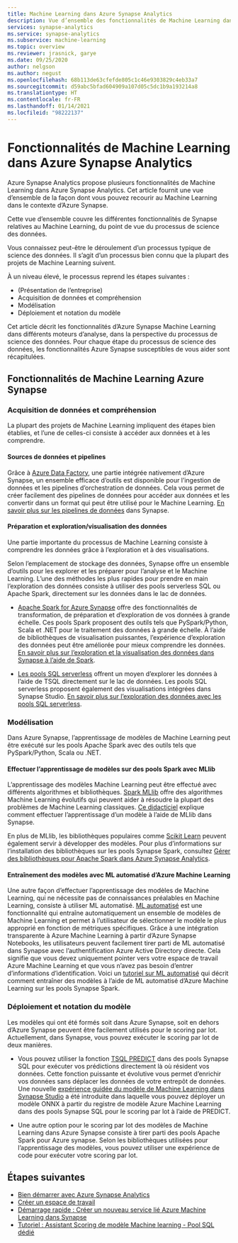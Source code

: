 ```yaml
---
title: Machine Learning dans Azure Synapse Analytics
description: Vue d’ensemble des fonctionnalités de Machine Learning dans Azure Synapse Analytics.
services: synapse-analytics
ms.service: synapse-analytics
ms.subservice: machine-learning
ms.topic: overview
ms.reviewer: jrasnick, garye
ms.date: 09/25/2020
author: nelgson
ms.author: negust
ms.openlocfilehash: 68b113de63cfefde805c1c46e9303829c4eb33a7
ms.sourcegitcommit: d59abc5bfad604909a107d05c5dc1b9a193214a8
ms.translationtype: HT
ms.contentlocale: fr-FR
ms.lasthandoff: 01/14/2021
ms.locfileid: "98222137"
---
```

# <a name="machine-learning-capabilities-in-azure-synapse-analytics"></a>Fonctionnalités de Machine Learning dans Azure Synapse Analytics

Azure Synapse Analytics propose plusieurs fonctionnalités de Machine Learning dans Azure Synapse Analytics. Cet article fournit une vue d’ensemble de la façon dont vous pouvez recourir au Machine Learning dans le contexte d’Azure Synapse.

Cette vue d’ensemble couvre les différentes fonctionnalités de Synapse relatives au Machine Learning, du point de vue du processus de science des données.

Vous connaissez peut-être le déroulement d’un processus typique de science des données. Il s’agit d’un processus bien connu que la plupart des projets de Machine Learning suivent.

À un niveau élevé, le processus reprend les étapes suivantes :
* (Présentation de l’entreprise)
* Acquisition de données et compréhension
* Modélisation
* Déploiement et notation du modèle

Cet article décrit les fonctionnalités d’Azure Synapse Machine Learning dans différents moteurs d’analyse, dans la perspective du processus de science des données. Pour chaque étape du processus de science des données, les fonctionnalités Azure Synapse susceptibles de vous aider sont récapitulées.

## <a name="azure-synapse-machine-learning-capabilities"></a>Fonctionnalités de Machine Learning Azure Synapse

### <a name="data-acquisition-and-understanding"></a>Acquisition de données et compréhension

La plupart des projets de Machine Learning impliquent des étapes bien établies, et l’une de celles-ci consiste à accéder aux données et à les comprendre.

#### <a name="data-source-and-pipelines"></a>Sources de données et pipelines

Grâce à [Azure Data Factory](../../data-factory/introduction.md), une partie intégrée nativement d’Azure Synapse, un ensemble efficace d’outils est disponible pour l’ingestion de données et les pipelines d’orchestration de données. Cela vous permet de créer facilement des pipelines de données pour accéder aux données et les convertir dans un format qui peut être utilisé pour le Machine Learning. [En savoir plus sur les pipelines de données](../../data-factory/concepts-pipelines-activities.md?bc=%2fazure%2fsynapse-analytics%2fbreadcrumb%2ftoc.json&toc=%2fazure%2fsynapse-analytics%2ftoc.json) dans Synapse. 

#### <a name="data-preparation-and-explorationvisualization"></a>Préparation et exploration/visualisation des données

Une partie importante du processus de Machine Learning consiste à comprendre les données grâce à l’exploration et à des visualisations.

Selon l’emplacement de stockage des données, Synapse offre un ensemble d’outils pour les explorer et les préparer pour l’analyse et le Machine Learning. L’une des méthodes les plus rapides pour prendre en main l’exploration des données consiste à utiliser des pools serverless SQL ou Apache Spark, directement sur les données dans le lac de données.

* [Apache Spark for Azure Synapse](../spark/apache-spark-overview.md) offre des fonctionnalités de transformation, de préparation et d’exploration de vos données à grande échelle. Ces pools Spark proposent des outils tels que PySpark/Python, Scala et .NET pour le traitement des données à grande échelle. À l’aide de bibliothèques de visualisation puissantes, l’expérience d’exploration des données peut être améliorée pour mieux comprendre les données. [En savoir plus sur l’exploration et la visualisation des données dans Synapse à l’aide de Spark](../get-started-analyze-spark.md).

* [Les pools SQL serverless](../sql/on-demand-workspace-overview.md) offrent un moyen d’explorer les données à l’aide de TSQL directement sur le lac de données. Les pools SQL serverless proposent également des visualisations intégrées dans Synapse Studio. [En savoir plus sur l’exploration des données avec les pools SQL serverless](../get-started-analyze-sql-on-demand.md).

### <a name="modeling"></a>Modélisation

Dans Azure Synapse, l’apprentissage de modèles de Machine Learning peut être exécuté sur les pools Apache Spark avec des outils tels que PySpark/Python, Scala ou .NET.

#### <a name="train-models-on-spark-pools-with-mllib"></a>Effectuer l’apprentissage de modèles sur des pools Spark avec MLlib

L’apprentissage des modèles Machine Learning peut être effectué avec différents algorithmes et bibliothèques. [Spark MLlib](http://spark.apache.org/docs/latest/ml-guide.html) offre des algorithmes Machine Learning évolutifs qui peuvent aider à résoudre la plupart des problèmes de Machine Learning classiques. [Ce didacticiel](../spark/apache-spark-machine-learning-mllib-notebook.md) explique comment effectuer l’apprentissage d’un modèle à l’aide de MLlib dans Synapse.

En plus de MLlib, les bibliothèques populaires comme [Scikit Learn](https://scikit-learn.org/stable/) peuvent également servir à développer des modèles. Pour plus d’informations sur l’installation des bibliothèques sur les pools Synapse Spark, consultez [Gérer des bibliothèques pour Apache Spark dans Azure Synapse Analytics](../spark/apache-spark-azure-portal-add-libraries.md).

#### <a name="train-models-with-azure-machine-learning-automated-ml"></a>Entraînement des modèles avec ML automatisé d’Azure Machine Learning

Une autre façon d’effectuer l’apprentissage des modèles de Machine Learning, qui ne nécessite pas de connaissances préalables en Machine Learning, consiste à utiliser ML automatisé. [ML automatisé](../../machine-learning/concept-automated-ml.md) est une fonctionnalité qui entraîne automatiquement un ensemble de modèles de Machine Learning et permet à l’utilisateur de sélectionner le modèle le plus approprié en fonction de métriques spécifiques. Grâce à une intégration transparente à Azure Machine Learning à partir d’Azure Synapse Notebooks, les utilisateurs peuvent facilement tirer parti de ML automatisé dans Synapse avec l’authentification Azure Active Directory directe.  Cela signifie que vous devez uniquement pointer vers votre espace de travail Azure Machine Learning et que vous n’avez pas besoin d’entrer d’informations d’identification. Voici un [tutoriel sur ML automatisé](../spark/apache-spark-azure-machine-learning-tutorial.md) qui décrit comment entraîner des modèles à l’aide de ML automatisé d’Azure Machine Learning sur les pools Synapse Spark.

### <a name="model-deployment-and-scoring"></a>Déploiement et notation du modèle

Les modèles qui ont été formés soit dans Azure Synapse, soit en dehors d’Azure Synapse peuvent être facilement utilisés pour le scoring par lot. Actuellement, dans Synapse, vous pouvez exécuter le scoring par lot de deux manières.

* Vous pouvez utiliser la fonction [TSQL PREDICT](../sql-data-warehouse/sql-data-warehouse-predict.md) dans des pools Synapse SQL pour exécuter vos prédictions directement là où résident vos données. Cette fonction puissante et évolutive vous permet d’enrichir vos données sans déplacer les données de votre entrepôt de données. Une nouvelle [expérience guidée du modèle de Machine Learning dans Synapse Studio](./tutorial-sql-pool-model-scoring-wizard.md) a été introduite dans laquelle vous pouvez déployer un modèle ONNX à partir du registre de modèle Azure Machine Learning dans des pools Synapse SQL pour le scoring par lot à l’aide de PREDICT.

* Une autre option pour le scoring par lot des modèles de Machine Learning dans Azure Synapse consiste à tirer parti des pools Apache Spark pour Azure synapse. Selon les bibliothèques utilisées pour l’apprentissage des modèles, vous pouvez utiliser une expérience de code pour exécuter votre scoring par lot.

## <a name="next-steps"></a>Étapes suivantes

* [Bien démarrer avec Azure Synapse Analytics](../get-started.md)
* [Créer un espace de travail](../get-started-create-workspace.md)
* [Démarrage rapide : Créer un nouveau service lié Azure Machine Learning dans Synapse](quickstart-integrate-azure-machine-learning.md)
* [Tutoriel : Assistant Scoring de modèle Machine learning - Pool SQL dédié](tutorial-sql-pool-model-scoring-wizard.md)